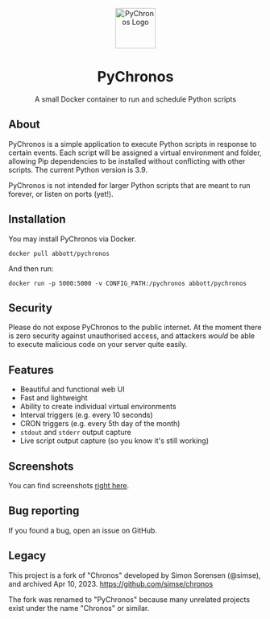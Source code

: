 <p align="center">
  <img alt="PyChronos Logo" src="https://github.com/abbott/pychronos/raw/master/logo.png" width="80" />
</p>
<h1 align="center">
  PyChronos
</h1>
<p align="center">
A small Docker container to run and schedule Python scripts
</p>

<!-- 
[![Build Status](https://travis-ci.com/simse/chronos.svg?branch=master)](https://travis-ci.com/simse/chronos)

Replace with local lab build endpoint
-->

## About
PyChronos is a simple application to execute Python scripts in response to certain events. Each script will be assigned a virtual environment and folder, allowing Pip dependencies to be installed without conflicting with other scripts. The current Python version is 3.9.

PyChronos is not intended for larger Python scripts that are meant to run forever, or listen on ports (yet!).

## Installation
You may install PyChronos via Docker.
```
docker pull abbott/pychronos
```
And then run:
```
docker run -p 5000:5000 -v CONFIG_PATH:/pychronos abbott/pychronos
```

## Security
Please do not expose PyChronos to the public internet. At the moment there is zero security against unauthorised access, and attackers *would* be able to execute malicious code on your server quite easily.

## Features
- Beautiful and functional web UI
- Fast and lightweight
- Ability to create individual virtual environments
- Interval triggers (e.g. every 10 seconds)
- CRON triggers (e.g. every 5th day of the month)
- `stdout` and `stderr` output capture
- Live script output capture (so you know it's still working)

<!-- ## Feature requests
Trivial requests will usually be added quickly. Larger requests will take a little longer. I am, after all, still a busy university student. -->

## Screenshots
You can find screenshots [right here](https://imgur.com/a/PQdH5ro).

## Bug reporting
If you found a bug, open an issue on GitHub.

## Legacy
This project is a fork of "Chronos" developed by Simon Sorensen (@simse), and archived Apr 10, 2023. https://github.com/simse/chronos

The fork was renamed to "PyChronos" because many unrelated projects exist under the name "Chronos" or similar.